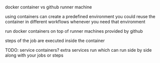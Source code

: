docker container vs github runner machine

using containers can create a predefined environment
you could reuse the container in different workflows whenever you need that environment

run docker containers on top of runner machines provided by github

steps of the job are executed inside the container

TODO:
service containers?
extra services run which can run side by side along with your jobs or steps
